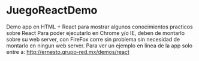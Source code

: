 # JuegoReactDemo
Demo app en HTML + React para mostrar algunos conocimientos practicos sobre React
Para poder ejecutarlo en Chrome y/o IE, deben de montarlo sobre su web server, 
con FireFox corre sin problema sin necesidad de montarlo en ningun web server.
Para ver un ejemplo en linea de la app solo entre a:
http://ernesto.grupo-red.mx/demos/react